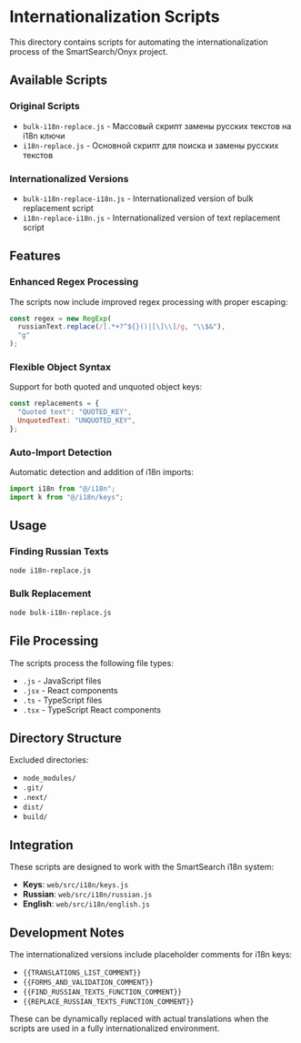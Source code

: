 # Internationalization Scripts

This directory contains scripts for automating the internationalization process of the SmartSearch/Onyx project.

## Available Scripts

### Original Scripts
- `bulk-i18n-replace.js` - Массовый скрипт замены русских текстов на i18n ключи
- `i18n-replace.js` - Основной скрипт для поиска и замены русских текстов

### Internationalized Versions
- `bulk-i18n-replace-i18n.js` - Internationalized version of bulk replacement script
- `i18n-replace-i18n.js` - Internationalized version of text replacement script

## Features

### Enhanced Regex Processing
The scripts now include improved regex processing with proper escaping:

```javascript
const regex = new RegExp(
  russianText.replace(/[.*+?^${}()|[\]\\]/g, "\\$&"),
  "g"
);
```

### Flexible Object Syntax
Support for both quoted and unquoted object keys:

```javascript
const replacements = {
  "Quoted text": "QUOTED_KEY",
  UnquotedText: "UNQUOTED_KEY",
};
```

### Auto-Import Detection
Automatic detection and addition of i18n imports:

```javascript
import i18n from "@/i18n";
import k from "@/i18n/keys";
```

## Usage

### Finding Russian Texts
```bash
node i18n-replace.js
```

### Bulk Replacement
```bash
node bulk-i18n-replace.js
```

## File Processing

The scripts process the following file types:
- `.js` - JavaScript files
- `.jsx` - React components  
- `.ts` - TypeScript files
- `.tsx` - TypeScript React components

## Directory Structure

Excluded directories:
- `node_modules/`
- `.git/`
- `.next/`
- `dist/`
- `build/`

## Integration

These scripts are designed to work with the SmartSearch i18n system:

- **Keys**: `web/src/i18n/keys.js`
- **Russian**: `web/src/i18n/russian.js` 
- **English**: `web/src/i18n/english.js`

## Development Notes

The internationalized versions include placeholder comments for i18n keys:
- `{{TRANSLATIONS_LIST_COMMENT}}`
- `{{FORMS_AND_VALIDATION_COMMENT}}`
- `{{FIND_RUSSIAN_TEXTS_FUNCTION_COMMENT}}`
- `{{REPLACE_RUSSIAN_TEXTS_FUNCTION_COMMENT}}`

These can be dynamically replaced with actual translations when the scripts are used in a fully internationalized environment.
